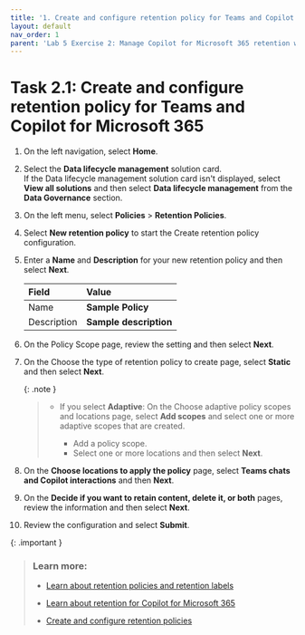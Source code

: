 ```yaml
---
title: '1. Create and configure retention policy for Teams and Copilot for Microsoft 365'
layout: default
nav_order: 1
parent: 'Lab 5 Exercise 2: Manage Copilot for Microsoft 365 retention with Microsoft Purview'
---
```


# Task 2.1: Create and configure retention policy for Teams and Copilot for Microsoft 365

1. On the left navigation, select **Home**.

1. Select the **Data lifecycle management** solution card.  
    If the Data lifecycle management solution card isn't displayed, select **View all solutions** and then select **Data lifecycle management** from the **Data Governance** section.

1. On the left menu, select **Policies** > **Retention Policies**.

1. Select **New retention policy** to start the Create retention policy configuration.

1. Enter a **Name** and **Description** for your new retention policy and then select **Next**.

    | Field | Value | 
    |:---------|:---------|
    | Name | **Sample Policy** | 
    | Description | **Sample description**  | 

1. On the Policy Scope page, review the setting and then select **Next**.

1. On the Choose the type of retention policy to create page, select **Static** and then select **Next**.

    {: .note }
	> - If you select **Adaptive**: On the Choose adaptive policy scopes and locations page, select **Add scopes** and select one or more adaptive scopes that are created.
    >
    >     - Add a policy scope.
    >     - Select one or more locations and then select **Next**.

1. On the **Choose locations to apply the policy** page, select **Teams chats and Copilot interactions** and then **Next**. 

1. On the **Decide if you want to retain content, delete it, or both** pages, review the information and then select **Next**.

1. Review the configuration and select **Submit**.


{: .important }
> ### Learn more:
>
> - [Learn about retention policies and retention labels](https://learn.microsoft.com/purview/retention "Learn about retention policies and retention labels")
>
> - [Learn about retention for Copilot for Microsoft 365](https://learn.microsoft.com/purview/retention-policies-copilot "Learn about retention for Copilot for Microsoft 365")
>
> - [Create and configure retention policies](https://learn.microsoft.com/purview/create-retention-policies "Create and configure retention policies")